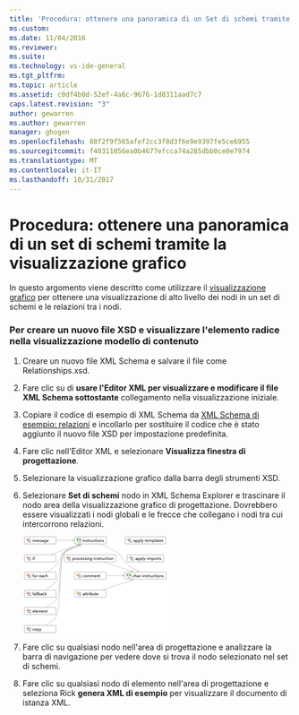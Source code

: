 ```yaml
---
title: 'Procedura: ottenere una panoramica di un Set di schemi tramite la visualizzazione grafico | Documenti Microsoft'
ms.custom: 
ms.date: 11/04/2016
ms.reviewer: 
ms.suite: 
ms.technology: vs-ide-general
ms.tgt_pltfrm: 
ms.topic: article
ms.assetid: c0df4b0d-52ef-4a6c-9676-1d8311aad7c7
caps.latest.revision: "3"
author: gewarren
ms.author: gewarren
manager: ghogen
ms.openlocfilehash: 88f2f9f565afef2cc3f8d3f6e9e9397fe5ce6955
ms.sourcegitcommit: f40311056ea0b4677efcca74a285dbb0ce0e7974
ms.translationtype: MT
ms.contentlocale: it-IT
ms.lasthandoff: 10/31/2017
---
```

# <a name="how-to-get-an-overview-of-a-schema-set-using-the-graph-view"></a>Procedura: ottenere una panoramica di un set di schemi tramite la visualizzazione grafico
In questo argomento viene descritto come utilizzare il [visualizzazione grafico](../xml-tools/graph-view.md) per ottenere una visualizzazione di alto livello dei nodi in un set di schemi e le relazioni tra i nodi.  
  
### <a name="to-create-a-new-xsd-file-and-display-the-root-element-in-the-content-model-view"></a>Per creare un nuovo file XSD e visualizzare l'elemento radice nella visualizzazione modello di contenuto  
  
1.  Creare un nuovo file XML Schema e salvare il file come Relationships.xsd.  
  
2.  Fare clic su di **usare l'Editor XML per visualizzare e modificare il file XML Schema sottostante** collegamento nella visualizzazione iniziale.  
  
3.  Copiare il codice di esempio di XML Schema da [XML Schema di esempio: relazioni](../xml-tools/sample-xsd-file-relationships.md) e incollarlo per sostituire il codice che è stato aggiunto il nuovo file XSD per impostazione predefinita.  
  
4.  Fare clic nell'Editor XML e selezionare **Visualizza finestra di progettazione**.  
  
5.  Selezionare la visualizzazione grafico dalla barra degli strumenti XSD.  
  
6.  Selezionare **Set di schemi** nodo in XML Schema Explorer e trascinare il nodo area della visualizzazione grafico di progettazione. Dovrebbero essere visualizzati i nodi globali e le frecce che collegano i nodi tra cui intercorrono relazioni.  
  
     ![Visualizzazione grafica](../xml-tools/media/relationshipingraphview.gif "RelationshipInGraphView")  
  
7.  Fare clic su qualsiasi nodo nell'area di progettazione e analizzare la barra di navigazione per vedere dove si trova il nodo selezionato nel set di schemi.  
  
8.  Fare clic su qualsiasi nodo di elemento nell'area di progettazione e seleziona Rick **genera XML di esempio** per visualizzare il documento di istanza XML.